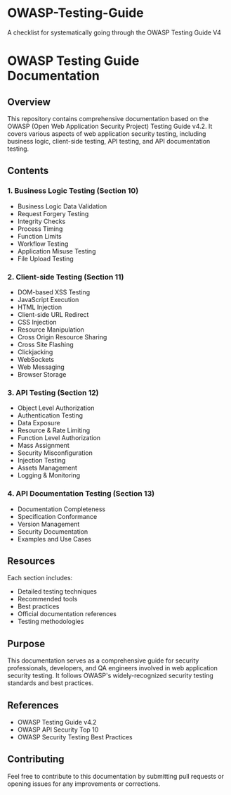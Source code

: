 # OWASP-Testing-Guide
A checklist for systematically going through the OWASP Testing Guide V4


# OWASP Testing Guide Documentation  

## Overview  
This repository contains comprehensive documentation based on the OWASP (Open Web Application Security Project) Testing Guide v4.2. It covers various aspects of web application security testing, including business logic, client-side testing, API testing, and API documentation testing.  

## Contents  

### 1. Business Logic Testing (Section 10)  
- Business Logic Data Validation  
- Request Forgery Testing  
- Integrity Checks  
- Process Timing  
- Function Limits  
- Workflow Testing  
- Application Misuse Testing  
- File Upload Testing  

### 2. Client-side Testing (Section 11)  
- DOM-based XSS Testing  
- JavaScript Execution  
- HTML Injection  
- Client-side URL Redirect  
- CSS Injection  
- Resource Manipulation  
- Cross Origin Resource Sharing  
- Cross Site Flashing  
- Clickjacking  
- WebSockets  
- Web Messaging  
- Browser Storage  

### 3. API Testing (Section 12)  
- Object Level Authorization  
- Authentication Testing  
- Data Exposure  
- Resource & Rate Limiting  
- Function Level Authorization  
- Mass Assignment  
- Security Misconfiguration  
- Injection Testing  
- Assets Management  
- Logging & Monitoring  

### 4. API Documentation Testing (Section 13)  
- Documentation Completeness  
- Specification Conformance  
- Version Management  
- Security Documentation  
- Examples and Use Cases  

## Resources  
Each section includes:  
- Detailed testing techniques  
- Recommended tools  
- Best practices  
- Official documentation references  
- Testing methodologies  

## Purpose  
This documentation serves as a comprehensive guide for security professionals, developers, and QA engineers involved in web application security testing. It follows OWASP's widely-recognized security testing standards and best practices.  

## References  
- OWASP Testing Guide v4.2  
- OWASP API Security Top 10  
- OWASP Security Testing Best Practices  

## Contributing  
Feel free to contribute to this documentation by submitting pull requests or opening issues for any improvements or corrections.  
